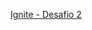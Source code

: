 [Ignite - Desafio 2](https://efficient-sloth-d85.notion.site/Desafio-02-Coffee-Delivery-30e42a21fdb44b09a85244fc2c3dbdf9
)
